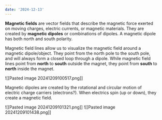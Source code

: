 ```yaml
---
date: '2024-12-13'
---
```

**Magnetic fields** are vector fields that describe the magnetic force exerted on moving charges, electric currents, or magnetic materials. They are created by **magnetic dipoles** or combinations of dipoles. A magnetic dipole has both north and south polarity.

Magnetic field lines allow us to visualize the magnetic field around a magnetic dipole/object. They point from the north pole to the south pole, and will always form a closed loop through a dipole. While magnetic field lines point from **north** to **south** outside the magnet, they point from **south** to **north** inside the magnet.

![[Pasted image 20241209100517.png]]

Magnetic dipoles are created by the rotational and circular motion of electric charge carriers (electrons?). When electrics spin (up or down), they create a magnetic field.

![[Pasted image 20241209101321.png]]
![[Pasted image 20241209101438.png]]